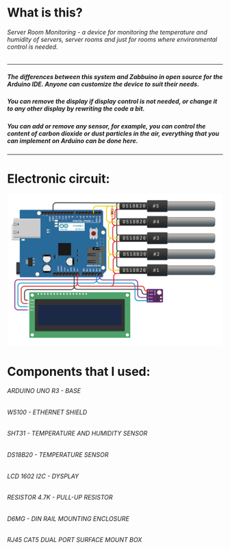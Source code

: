 # What is this?
###### Server Room Monitoring - a device for monitoring the temperature and humidity of servers, server rooms and just for rooms where environmental control is needed.


------------

##### The differences between this system and Zabbuino in open source for the Arduino IDE. Anyone can customize the device to suit their needs. 
##### You can remove the display if display control is not needed, or change it to any other display by rewriting the code a bit. 
##### You can add or remove any sensor, for example, you can control the content of carbon dioxide or dust particles in the air, everything that you can implement on Arduino can be done here.

------------


# Electronic circuit:
![Shema](circuit.png)

# Components that I used:
###### ARDUINO UNO R3 - BASE

###### W5100 - ETHERNET SHIELD

###### SHT31 - TEMPERATURE AND HUMIDITY SENSOR

###### DS18B20 - TEMPERATURE SENSOR

###### LCD 1602 I2C - DYSPLAY

###### RESISTOR 4.7K - PULL-UP RESISTOR

###### D6MG - DIN RAIL MOUNTING ENCLOSURE

###### RJ45 CAT5 DUAL PORT SURFACE MOUNT BOX

